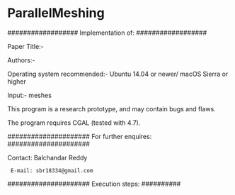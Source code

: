 # ParallelMeshing


################## Implementation of: ##################

Paper Title:- 

Authors:- 

Operating system recommended:- Ubuntu 14.04 or newer/ macOS Sierra or higher

Input:- meshes

This program is a research prototype, and may contain bugs and flaws.

The program requires CGAL (tested with 4.7).

##################### For further enquires: #####################

Contact: Balchandar Reddy

     E-mail: sbr18334@gmail.com

##################### Execution steps: ##########
